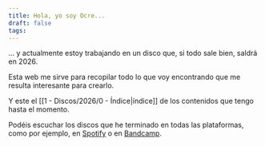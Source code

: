 ```yaml
---
title: Hola, yo soy Ocre...
draft: false
tags:
---
```

... y actualmente estoy trabajando en un disco que, si todo sale bien, saldrá en 2026.

Esta web me sirve para recopilar todo lo que voy encontrando que me resulta interesante para crearlo. 

Y este el [[1 - Discos/2026/0 - Índice|índice]] de los contenidos que tengo hasta el momento.

Podéis escuchar los discos que he terminado en todas las plataformas, como por ejemplo, en [Spotify](https://open.spotify.com/intl-es/artist/4vaAG0GM8Bb96kbuZJ7tqG?si=ruFWhNQCSgGaHTL4-j1KAw) o en [Bandcamp](https://ocre.bandcamp.com).